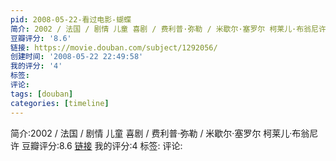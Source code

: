```yaml
---
pid: 2008-05-22-看过电影-蝴蝶
简介: 2002 / 法国 / 剧情 儿童 喜剧 / 费利普·弥勒 / 米歇尔·塞罗尔 柯莱儿·布翁尼许
豆瓣评分: '8.6'
链接: https://movie.douban.com/subject/1292056/
创建时间: '2008-05-22 22:49:58'
我的评分: '4'
标签:
评论:
tags: [douban]
categories: [timeline]
---
```

简介:2002 / 法国 / 剧情 儿童 喜剧 / 费利普·弥勒 / 米歇尔·塞罗尔 柯莱儿·布翁尼许
豆瓣评分:8.6
[链接](https://movie.douban.com/subject/1292056/)
我的评分:4
标签:
评论:
